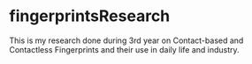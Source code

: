 # fingerprintsResearch
This is my research done during 3rd year on Contact-based and Contactless Fingerprints and their use in daily life and industry.
